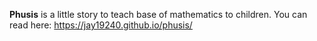 **Phusis** is a little story to teach base of mathematics to children.
You can read here: https://jay19240.github.io/phusis/
